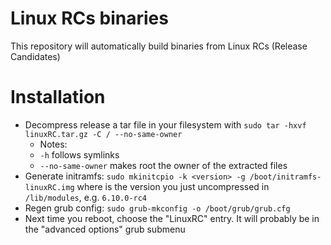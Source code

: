 # Linux RCs binaries

This repository will automatically build binaries from Linux RCs (Release Candidates)

# Installation
- Decompress release a tar file in your filesystem with `sudo tar -hxvf linuxRC.tar.gz -C / --no-same-owner`
  - Notes:
  - `-h` follows symlinks
  - `--no-same-owner` makes root the owner of the extracted files
- Generate initramfs: `sudo mkinitcpio -k <version> -g /boot/initramfs-linuxRC.img` where <version> is the version you just uncompressed in `/lib/modules`, e.g. `6.10.0-rc4`
- Regen grub config: `sudo grub-mkconfig -o /boot/grub/grub.cfg`
- Next time you reboot, choose the "LinuxRC" entry. It will probably be in the "advanced options" grub submenu

